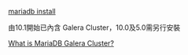 
[mariadb install](https://downloads.mariadb.org/mariadb/repositories/#mirror=ossplanet)

由10.1開始已內含 Galera Cluster，10.0及5.0需另行安裝

[What is MariaDB Galera Cluster?](https://mariadb.com/kb/en/library/what-is-mariadb-galera-cluster/)
